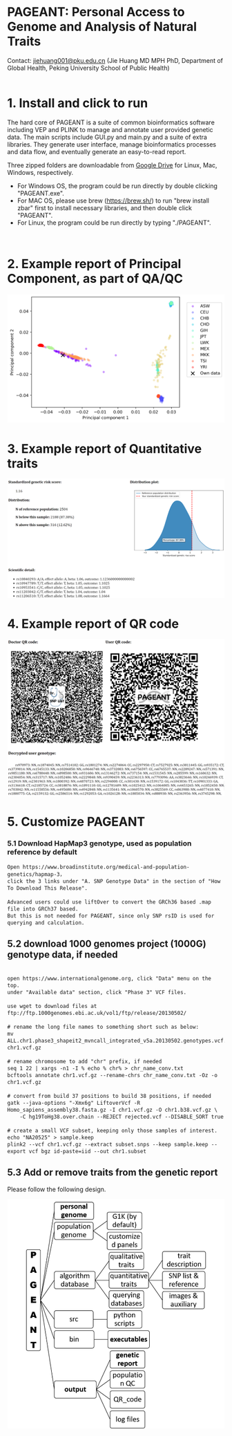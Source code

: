 
# PAGEANT: Personal Access to Genome and Analysis of Natural Traits

Contact: jiehuang001@pku.edu.cn (Jie Huang MD MPH PhD, Department of Global Health, Peking University School of Public Health)
<br />
<br />

# 1. Install and click to run

The hard core of PAGEANT is a suite of common bioinformatics software including VEP and PLINK to manage and annotate user provided genetic data. 
The main scripts include GUI.py and main.py and a suite of extra libraries. They generate user interface, manage bioinformatics processes and data flow, and eventually generate an easy-to-read report. 
<br />

Three zipped folders are downloadable from [Google Drive](https://drive.google.com/drive/folders/1utGpJNofmjqoV6TG8F9FqMv9iD-CKhwi?usp=sharing) for Linux, Mac, Windows, respectively. 
* For Windows OS, the program could be run directly by double clicking "PAGEANT.exe".
* For MAC OS, please use brew (https://brew.sh/) to run "brew install zbar" first to install necessary libraries, and then double click "PAGEANT".
* For Linux, the program could be run directly by typing "./PAGEANT".
<br />

# 2. Example report of Principal Component, as part of QA/QC

![example report for QC](./pictures/Fig_QC.png)
<br />

# 3. Example report of Quantitative traits

![example report for Quantitative traits](./pictures/Fig_Qt.png)
<br />

# 4. Example report of QR code

![example report for QR code](./pictures/Fig_QR.png)
<br />

# 5. Customize PAGEANT

### 5.1 Download HapMap3 genotype, used as population reference by default

```
Open https://www.broadinstitute.org/medical-and-population-genetics/hapmap-3， 
click the 3 links under "A. SNP Genotype Data" in the section of "How To Download This Release".

Advanced users could use liftOver to convert the GRCh36 based .map file into GRCh37 based.
But this is not needed for PAGEANT, since only SNP rsID is used for querying and calculation.

```

## 5.2 download 1000 genomes project (1000G) genotype data, if needed

```

open https://www.internationalgenome.org, click "Data" menu on the top.
under "Available data" section, click "Phase 3" VCF files.

use wget to download files at ftp://ftp.1000genomes.ebi.ac.uk/vol1/ftp/release/20130502/

# rename the long file names to something short such as below:
mv ALL.chr1.phase3_shapeit2_mvncall_integrated_v5a.20130502.genotypes.vcf.gz chr1.vcf.gz

# rename chromosome to add "chr" prefix, if needed
seq 1 22 | xargs -n1 -I % echo % chr% > chr_name_conv.txt
bcftools annotate chr1.vcf.gz --rename-chrs chr_name_conv.txt -Oz -o chr1.vcf.gz

# convert from build 37 positions to build 38 positions, if needed
gatk --java-options "-Xmx6g" LiftoverVcf -R Homo_sapiens_assembly38.fasta.gz -I chr1.vcf.gz -O chr1.b38.vcf.gz \
	-C hg19ToHg38.over.chain --REJECT rejected.vcf --DISABLE_SORT true

# create a small VCF subset, keeping only those samples of interest.
echo "NA20525" > sample.keep
plink2 --vcf chr1.vcf.gz --extract subset.snps --keep sample.keep --export vcf bgz id-paste=iid --out chr1.subset

```

## 5.3 Add or remove traits from the genetic report

Please follow the following design.

![Folder Structure](./pictures/Fig_folders.png)
